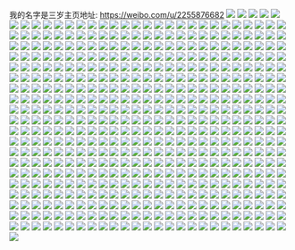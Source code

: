 我的名字是三岁主页地址: https://weibo.com/u/2255876682 
![](https://wx4.sinaimg.cn/mw2000/8675f24agy1h9invn305qj20u0141wok.jpg) 
![](https://wx4.sinaimg.cn/mw2000/8675f24agy1h9inww44srj21400u0aiu.jpg) 
![](https://wx4.sinaimg.cn/mw2000/8675f24agy1h9inv7mxocj21400u0n6p.jpg) 
![](https://wx4.sinaimg.cn/mw2000/8675f24agy1h9inv33ifuj213s0tudpy.jpg) 
![](https://wx4.sinaimg.cn/mw2000/8675f24agy1h9inv629e2j20u0140gtp.jpg) 
![](https://wx4.sinaimg.cn/mw2000/8675f24agy1h9h9bb2qooj21400u0n94.jpg) 
![](https://wx4.sinaimg.cn/mw2000/8675f24agy1h9h9backpbj21400u0th5.jpg) 
![](https://wx4.sinaimg.cn/mw2000/8675f24agy1h9h9bc7j3bj213z0u07g5.jpg) 
![](https://wx4.sinaimg.cn/mw2000/8675f24agy1h9h9bclhbxj20u0140q8p.jpg) 
![](https://wx4.sinaimg.cn/mw2000/8675f24agy1h9h9bd3pwej20u0140tev.jpg) 
![](https://wx4.sinaimg.cn/mw2000/8675f24agy1h9f23oclanj23402c0hdu.jpg) 
![](https://wx4.sinaimg.cn/mw2000/8675f24agy1h9f23mvt2hj23402c0e83.jpg) 
![](https://wx4.sinaimg.cn/mw2000/8675f24agy1h9dy694i90j2340340x6s.jpg) 
![](https://wx4.sinaimg.cn/mw2000/8675f24agy1h9dy5theclj21wo1wob29.jpg) 
![](https://wx4.sinaimg.cn/mw2000/8675f24agy1h9dy5w8jd6j23402c0b29.jpg) 
![](https://wx4.sinaimg.cn/mw2000/8675f24agy1h9dy65rgt7j23402c0u0y.jpg) 
![](https://wx4.sinaimg.cn/mw2000/8675f24agy1h9dy5zsj4cj23402c01kz.jpg) 
![](https://wx4.sinaimg.cn/mw2000/8675f24agy1h9dy645j2sj21yp2makjm.jpg) 
![](https://wx4.sinaimg.cn/mw2000/8675f24agy1h9dy5r6xvgj20n01dstc4.jpg) 
![](https://wx4.sinaimg.cn/mw2000/8675f24agy1h9dy721xarj20n01dsae1.jpg) 
![](https://wx4.sinaimg.cn/mw2000/8675f24agy1h9dy6ikx00j23402c0b2b.jpg) 
![](https://wx4.sinaimg.cn/mw2000/8675f24agy1h9dy5xtorxj22c0340e82.jpg) 
![](https://wx4.sinaimg.cn/mw2000/8675f24agy1h9bfz4knyij23402c0e82.jpg) 
![](https://wx4.sinaimg.cn/mw2000/8675f24agy1h9ab8whknxj22c03401ky.jpg) 
![](https://wx4.sinaimg.cn/mw2000/8675f24agy1h9ab8krk1ej22c0340u0y.jpg) 
![](https://wx4.sinaimg.cn/mw2000/8675f24agy1h9ab8n0zi9j22c03404qq.jpg) 
![](https://wx4.sinaimg.cn/mw2000/8675f24agy1h9ab8u0t1aj22c03401ky.jpg) 
![](https://wx4.sinaimg.cn/mw2000/8675f24agy1h9ab8qsmrfj22c0340u0y.jpg) 
![](https://wx4.sinaimg.cn/mw2000/8675f24agy1h9ab8scqqzj22c03404qq.jpg) 
![](https://wx4.sinaimg.cn/mw2000/8675f24agy1h9ab8osdbzj23402c04qr.jpg) 
![](https://wx4.sinaimg.cn/mw2000/8675f24agy1h9ab8xs3moj213u0tuand.jpg) 
![](https://wx4.sinaimg.cn/mw2000/8675f24agy1h9ab8v57uyj22071i5e81.jpg) 
![](https://wx4.sinaimg.cn/mw2000/8675f24agy1h99dkdslvlj22c03404qq.jpg) 
![](https://wx4.sinaimg.cn/mw2000/8675f24agy1h989lprth4j21b21qr1kx.jpg) 
![](https://wx4.sinaimg.cn/mw2000/8675f24agy1h989lgg301j22c03401l1.jpg) 
![](https://wx4.sinaimg.cn/mw2000/8675f24agy1h989lii14lj21ct1t3qv6.jpg) 
![](https://wx4.sinaimg.cn/mw2000/8675f24agy1h989lornd5j22xv27ex6u.jpg) 
![](https://wx4.sinaimg.cn/mw2000/8675f24agy1h989lqgly7j22c0340hdt.jpg) 
![](https://wx4.sinaimg.cn/mw2000/8675f24agy1h989laldh5j23402c0npe.jpg) 
![](https://wx4.sinaimg.cn/mw2000/8675f24agy1h989lck9j7j23402c0e82.jpg) 
![](https://wx4.sinaimg.cn/mw2000/8675f24agy1h989le2m9yj23402c0b2a.jpg) 
![](https://wx4.sinaimg.cn/mw2000/8675f24agy1h989jome48j21o0280kjl.jpg) 
![](https://wx4.sinaimg.cn/mw2000/8675f24agy1h989jqbyz0j22801o0hdu.jpg) 
![](https://wx4.sinaimg.cn/mw2000/8675f24agy1h989jryo5vj21o0280kjl.jpg) 
![](https://wx4.sinaimg.cn/mw2000/8675f24agy1h989jx70nxj22c03404qq.jpg) 
![](https://wx4.sinaimg.cn/mw2000/8675f24agy1h989juwdvsj23402c0hdt.jpg) 
![](https://wx4.sinaimg.cn/mw2000/8675f24agy1h974ifg2m7j20u0140gys.jpg) 
![](https://wx4.sinaimg.cn/mw2000/8675f24agy1h974i7lbhtj21o0280u0x.jpg) 
![](https://wx4.sinaimg.cn/mw2000/8675f24agy1h974havo1jj22c03407wj.jpg) 
![](https://wx4.sinaimg.cn/mw2000/8675f24agy1h974i9fajbj216o1kw1kx.jpg) 
![](https://wx4.sinaimg.cn/mw2000/8675f24agy1h974hgfy9wj228l2zg7wi.jpg) 
![](https://wx4.sinaimg.cn/mw2000/8675f24agy1h974ibrfw4j22c0340u0y.jpg) 
![](https://wx4.sinaimg.cn/mw2000/8675f24agy1h974hhuxd8j21vl2h41kx.jpg) 
![](https://wx4.sinaimg.cn/mw2000/8675f24agy1h974ieqcxfj234028uhdv.jpg) 
![](https://wx4.sinaimg.cn/mw2000/8675f24agy1h95wx38qomj23402c0npe.jpg) 
![](https://wx4.sinaimg.cn/mw2000/8675f24agy1h95wwwbt5cj21c7105158.jpg) 
![](https://wx4.sinaimg.cn/mw2000/8675f24agy1h95xo3p9yfj21400u0the.jpg) 
![](https://wx4.sinaimg.cn/mw2000/8675f24agy1h95wx1qitnj23402c0e83.jpg) 
![](https://wx4.sinaimg.cn/mw2000/8675f24agy1h95xo2yr9cj20tu13uq91.jpg) 
![](https://wx4.sinaimg.cn/mw2000/8675f24agy1h95xo4asd1j20tu13uwlv.jpg) 
![](https://wx4.sinaimg.cn/mw2000/8675f24agy1h95xo5i3oaj20u01hcwqp.jpg) 
![](https://wx4.sinaimg.cn/mw2000/8675f24agy1h95gurfpc3j22c0340kjn.jpg) 
![](https://wx4.sinaimg.cn/mw2000/8675f24agy1h95gvp60u7j21900u04ei.jpg) 
![](https://wx4.sinaimg.cn/mw2000/8675f24agy1h95gvpztxcj21900u0wuf.jpg) 
![](https://wx4.sinaimg.cn/mw2000/8675f24agy1h95guh34o7j23402c0kjm.jpg) 
![](https://wx4.sinaimg.cn/mw2000/8675f24agy1h95guupdh6j22c03407wk.jpg) 
![](https://wx4.sinaimg.cn/mw2000/8675f24agy1h95guixcraj22c0340e82.jpg) 
![](https://wx4.sinaimg.cn/mw2000/8675f24agy1h95gux1uncj23402c0qv7.jpg) 
![](https://wx4.sinaimg.cn/mw2000/8675f24agy1h95gufi1bij23402c0b2b.jpg) 
![](https://wx4.sinaimg.cn/mw2000/8675f24agy1h95gune3w9j23402c04qr.jpg) 
![](https://wx4.sinaimg.cn/mw2000/8675f24agy1h95gukb3zhj22ay1q7hdt.jpg) 
![](https://wx4.sinaimg.cn/mw2000/8675f24agy1h95guly46kj232u2b4x6q.jpg) 
![](https://wx4.sinaimg.cn/mw2000/8675f24agy1h95guozx6qj22c0340kjm.jpg) 
![](https://wx4.sinaimg.cn/mw2000/8675f24agy1h95guzlylej20u01hc4aj.jpg) 
![](https://wx4.sinaimg.cn/mw2000/8675f24agy1h95gv14m05j22c03404qr.jpg) 
![](https://wx4.sinaimg.cn/mw2000/8675f24agy1h95gv20lsoj20u01hcdtl.jpg) 
![](https://wx4.sinaimg.cn/mw2000/8675f24agy1h95gv3t0w4j23402c0hdv.jpg) 
![](https://wx4.sinaimg.cn/mw2000/8675f24agy1h95gv4ytn7j22c0340kjl.jpg) 
![](https://wx4.sinaimg.cn/mw2000/8675f24agy1h95gv64vafj23402c0qv5.jpg) 
![](https://wx4.sinaimg.cn/mw2000/8675f24agy1h95gq4czb2j20zk0k0wmw.jpg) 
![](https://wx4.sinaimg.cn/mw2000/8675f24agy1h95gsl3cl7j213u0sa12b.jpg) 
![](https://wx4.sinaimg.cn/mw2000/8675f24agy1h95gqaa5qoj21r11ba1kx.jpg) 
![](https://wx4.sinaimg.cn/mw2000/8675f24agy1h95gq5s738j22c0340kjm.jpg) 
![](https://wx4.sinaimg.cn/mw2000/8675f24agy1h95gslskyvj20u01407dc.jpg) 
![](https://wx4.sinaimg.cn/mw2000/8675f24agy1h95gsma60rj20u0140n5i.jpg) 
![](https://wx4.sinaimg.cn/mw2000/8675f24agy1h95gqfbsrwj23402c0x6p.jpg) 
![](https://wx4.sinaimg.cn/mw2000/8675f24agy1h95gq27rduj22c0340kjl.jpg) 
![](https://wx4.sinaimg.cn/mw2000/8675f24agy1h95gqgom32j23402c0b2a.jpg) 
![](https://wx4.sinaimg.cn/mw2000/8675f24agy1h95gqi8xecj22c0340x6p.jpg) 
![](https://wx4.sinaimg.cn/mw2000/8675f24agy1h95gqjcpgoj228w2zvkjl.jpg) 
![](https://wx4.sinaimg.cn/mw2000/8675f24agy1h91fad4sbgj213u0tuaiq.jpg) 
![](https://wx4.sinaimg.cn/mw2000/8675f24agy1h91f5i7n0aj20m80m8q37.jpg) 
![](https://wx4.sinaimg.cn/mw2000/8675f24agy1h91f1hjmb2j22wk26f4qr.jpg) 
![](https://wx4.sinaimg.cn/mw2000/8675f24agy1h91f8uoqk5j234025cqv6.jpg) 
![](https://wx4.sinaimg.cn/mw2000/8675f24agy1h907pfyfj1j21xc2d5npd.jpg) 
![](https://wx4.sinaimg.cn/mw2000/8675f24agy1h907pemqarj23402c0b2a.jpg) 
![](https://wx4.sinaimg.cn/mw2000/8675f24agy1h8zst9tk08j21400u07fo.jpg) 
![](https://wx4.sinaimg.cn/mw2000/8675f24agy1h8zstafuknj21400u0the.jpg) 
![](https://wx4.sinaimg.cn/mw2000/8675f24agy1h8zstcg6wsj21400u0gtu.jpg) 
![](https://wx4.sinaimg.cn/mw2000/8675f24agy1h8zstb67k0j213l0u049b.jpg) 
![](https://wx4.sinaimg.cn/mw2000/8675f24agy1h8zswfkb86j21400u0qfp.jpg) 
![](https://wx4.sinaimg.cn/mw2000/8675f24agy1h8zste1zouj213n0u07a8.jpg) 
![](https://wx4.sinaimg.cn/mw2000/8675f24agy1h8zstbsezjj213n0u010z.jpg) 
![](https://wx4.sinaimg.cn/mw2000/8675f24agy1h8zstgi9xnj218b0u0n4j.jpg) 
![](https://wx4.sinaimg.cn/mw2000/8675f24agy1h8zstf9506j213h0u0dob.jpg) 
![](https://wx4.sinaimg.cn/mw2000/8675f24agy1h8zstlq5wyj21400u0478.jpg) 
![](https://wx4.sinaimg.cn/mw2000/8675f24agy1h8z3htf9r7j20n01dsq5m.jpg) 
![](https://wx4.sinaimg.cn/mw2000/8675f24agy1h8z3g3ssaaj22432jiu0x.jpg) 
![](https://wx4.sinaimg.cn/mw2000/8675f24agy1h8z3fuu8pej234022xb29.jpg) 
![](https://wx4.sinaimg.cn/mw2000/8675f24agy1h8z3fx0obqj2340202b2a.jpg) 
![](https://wx4.sinaimg.cn/mw2000/8675f24agy1h8z3ghpntqj2340207qv6.jpg) 
![](https://wx4.sinaimg.cn/mw2000/8675f24agy1h8z3gj0qw2j234022h7wh.jpg) 
![](https://wx4.sinaimg.cn/mw2000/8675f24agy1h8z3glwdj3j22c0340x6p.jpg) 
![](https://wx4.sinaimg.cn/mw2000/8675f24agy1h8z3gk5a83j22c03407wh.jpg) 
![](https://wx4.sinaimg.cn/mw2000/8675f24agy1h8z3g94uj5j22oj20ehdu.jpg) 
![](https://wx4.sinaimg.cn/mw2000/8675f24agy1h8z3gb7yyvj234025rnpe.jpg) 
![](https://wx4.sinaimg.cn/mw2000/8675f24agy1h8z3g2iplxj234021su0x.jpg) 
![](https://wx4.sinaimg.cn/mw2000/8675f24agy1h8z3gdnc0hj22vu25we82.jpg) 
![](https://wx4.sinaimg.cn/mw2000/8675f24agy1h8z3fokbfoj234029ghdu.jpg) 
![](https://wx4.sinaimg.cn/mw2000/8675f24agy1h8z3gfl0ygj22c0340hdu.jpg) 
![](https://wx4.sinaimg.cn/mw2000/8675f24agy1h8wps03sxhj20n00uo43l.jpg) 
![](https://wx4.sinaimg.cn/mw2000/8675f24agy1h8xgtkqfjwj23402714qq.jpg) 
![](https://wx4.sinaimg.cn/mw2000/8675f24agy1h8xgtltvq0j23401zxqv5.jpg) 
![](https://wx4.sinaimg.cn/mw2000/8675f24agy1h8xgu22o0uj20u00zo1ce.jpg) 
![](https://wx4.sinaimg.cn/mw2000/8675f24agy1h8wbipsk7gj21o02801ky.jpg) 
![](https://wx4.sinaimg.cn/mw2000/8675f24agy1h8wbjh1xuwj20u0140135.jpg) 
![](https://wx4.sinaimg.cn/mw2000/8675f24agy1h8wbjhe05aj20u01407cx.jpg) 
![](https://wx4.sinaimg.cn/mw2000/8675f24agy1h8wbjhor69j20u0140gtj.jpg) 
![](https://wx4.sinaimg.cn/mw2000/8675f24agy1h8wbjd436rj23402c0x6q.jpg) 
![](https://wx4.sinaimg.cn/mw2000/8675f24agy1h8wbjeqwkqj22c0340e82.jpg) 
![](https://wx4.sinaimg.cn/mw2000/8675f24agy1h8vljztlxij23402c07wj.jpg) 
![](https://wx4.sinaimg.cn/mw2000/8675f24agy1h8vlk22ursj22bi2un7wk.jpg) 
![](https://wx4.sinaimg.cn/mw2000/8675f24agy1h8vlk4ggz3j22c0340x6q.jpg) 
![](https://wx4.sinaimg.cn/mw2000/8675f24agy1h8vljxxesuj23402c0x6p.jpg) 
![](https://wx4.sinaimg.cn/mw2000/8675f24agy1h8vlk6hsskj23402c0qv7.jpg) 
![](https://wx4.sinaimg.cn/mw2000/8675f24agy1h8uftrn60lj21py2ame81.jpg) 
![](https://wx4.sinaimg.cn/mw2000/8675f24agy1h8ufty4p3yj22ol1ic7wi.jpg) 
![](https://wx4.sinaimg.cn/mw2000/8675f24agy1h8uftstdmuj22d2340u0y.jpg) 
![](https://wx4.sinaimg.cn/mw2000/8675f24agy1h8uftwqzzcj225n2vj4qq.jpg) 
![](https://wx4.sinaimg.cn/mw2000/8675f24agy1h8uftz6wnej22wt1vgqv5.jpg) 
![](https://wx4.sinaimg.cn/mw2000/8675f24agy1h8uftu1q8dj224r2ubnpd.jpg) 
![](https://wx4.sinaimg.cn/mw2000/8675f24agy1h8ufu0ad9ej2340242qv5.jpg) 
![](https://wx4.sinaimg.cn/mw2000/8675f24agy1h8uftpj2p1j23402327wi.jpg) 
![](https://wx4.sinaimg.cn/mw2000/8675f24agy1h8ufu1szmej233s24mhdu.jpg) 
![](https://wx4.sinaimg.cn/mw2000/8675f24agy1h8ufu36ciwj23401zi4qq.jpg) 
![](https://wx4.sinaimg.cn/mw2000/8675f24agy1h8ufu5dmbxj22c03404qr.jpg) 
![](https://wx4.sinaimg.cn/mw2000/8675f24agy1h8ufu79uhbj23402c0kjm.jpg) 
![](https://wx4.sinaimg.cn/mw2000/8675f24agy1h8ufu9e6raj23402c04qq.jpg) 
![](https://wx4.sinaimg.cn/mw2000/8675f24agy1h8ufubfgmlj23402c07wj.jpg) 
![](https://wx4.sinaimg.cn/mw2000/8675f24agy1h8ufudidrjj23402c0b2b.jpg) 
![](https://wx4.sinaimg.cn/mw2000/8675f24agy1h8ufuk2nodj22c0340hdv.jpg) 
![](https://wx4.sinaimg.cn/mw2000/8675f24agy1h8ufufk96tj22c0340x6q.jpg) 
![](https://wx4.sinaimg.cn/mw2000/8675f24agy1h8s3z5cs16j20u00u0afj.jpg) 
![](https://wx4.sinaimg.cn/mw2000/8675f24agy1h8s3z36tdmj20u00u0wkb.jpg) 
![](https://wx4.sinaimg.cn/mw2000/8675f24agy1h8s3z2ciyej20u0140dmv.jpg) 
![](https://wx4.sinaimg.cn/mw2000/8675f24agy1h8s3z02mkij21400u0463.jpg) 
![](https://wx4.sinaimg.cn/mw2000/8675f24agy1h8s3z4j4tnj20u014046f.jpg) 
![](https://wx4.sinaimg.cn/mw2000/8675f24agy1h8s3zag4akj20u0140aek.jpg) 
![](https://wx4.sinaimg.cn/mw2000/8675f24agy1h8s3z8pqe7j20u012s42f.jpg) 
![](https://wx4.sinaimg.cn/mw2000/8675f24agy1h8s3fboxb9j223f2skkjm.jpg) 
![](https://wx4.sinaimg.cn/mw2000/8675f24agy1h8r0fnyp72j21400u0n8d.jpg) 
![](https://wx4.sinaimg.cn/mw2000/8675f24agy1h8r0fiyjwfj23402c0qv6.jpg) 
![](https://wx4.sinaimg.cn/mw2000/8675f24agy1h8r0fhk3rxj23402c0b2b.jpg) 
![](https://wx4.sinaimg.cn/mw2000/8675f24agy1h8r0fejdikj22c0340hdv.jpg) 
![](https://wx4.sinaimg.cn/mw2000/8675f24agy1h8pv4i6zidj23402c04qr.jpg) 
![](https://wx4.sinaimg.cn/mw2000/8675f24agy1h8pv7z4m5kj213u0tu7dp.jpg) 
![](https://wx4.sinaimg.cn/mw2000/8675f24agy1h8pv7zsc3sj20u013ytif.jpg) 
![](https://wx4.sinaimg.cn/mw2000/8675f24agy1h8pv4ttycbj22c0340e82.jpg) 
![](https://wx4.sinaimg.cn/mw2000/8675f24agy1h8pv7zfrf7j20tu13uqau.jpg) 
![](https://wx4.sinaimg.cn/mw2000/8675f24agy1h8pv7xdwntj20tu13udmc.jpg) 
![](https://wx4.sinaimg.cn/mw2000/8675f24agy1h8pv803uyrj20tu13u11p.jpg) 
![](https://wx4.sinaimg.cn/mw2000/8675f24agy1h8pv7ypqnjj20tu13un7j.jpg) 
![](https://wx4.sinaimg.cn/mw2000/8675f24agy1h8pv7y840vj213u0tutk8.jpg) 
![](https://wx4.sinaimg.cn/mw2000/8675f24agy1h8orhmvxdmj237k1svu0y.jpg) 
![](https://wx4.sinaimg.cn/mw2000/8675f24agy1h8orhfvb5rj237k1sv7wi.jpg) 
![](https://wx4.sinaimg.cn/mw2000/8675f24agy1h8orhjngzpj237k1svhdu.jpg) 
![](https://wx4.sinaimg.cn/mw2000/8675f24agy1h8orhpe9unj23402c0npf.jpg) 
![](https://wx4.sinaimg.cn/mw2000/8675f24agy1h8orhblwbmj23402c0qv6.jpg) 
![](https://wx4.sinaimg.cn/mw2000/8675f24agy1h8orhwazkrj22ay32mb2a.jpg) 
![](https://wx4.sinaimg.cn/mw2000/8675f24agy1h8nhqx694mj21hc0u0wnl.jpg) 
![](https://wx4.sinaimg.cn/mw2000/8675f24agy1h8nhqyol5ij22c0340npe.jpg) 
![](https://wx4.sinaimg.cn/mw2000/8675f24agy1h8nhqp5k1ij23402c0u0x.jpg) 
![](https://wx4.sinaimg.cn/mw2000/8675f24agy1h8nkgr5q3yj21400u0dru.jpg) 
![](https://wx4.sinaimg.cn/mw2000/8675f24agy1h8nhql568vj23402c0b2a.jpg) 
![](https://wx4.sinaimg.cn/mw2000/8675f24agy1h8nkgrqhl2j21400u0dpj.jpg) 
![](https://wx4.sinaimg.cn/mw2000/8675f24agy1h8nhqtqt9kj23402c0u0y.jpg) 
![](https://wx4.sinaimg.cn/mw2000/8675f24agy1h8nhqs28frj23402c0u0y.jpg) 
![](https://wx4.sinaimg.cn/mw2000/8675f24agy1h8nfh0fqz9j20u0140k20.jpg) 
![](https://wx4.sinaimg.cn/mw2000/8675f24agy1h8nfgxygyuj20u01407dx.jpg) 
![](https://wx4.sinaimg.cn/mw2000/8675f24agy1h8nfgyqwy5j20u0140dor.jpg) 
![](https://wx4.sinaimg.cn/mw2000/8675f24agy1h8nfgnob3dj21400u0qdd.jpg) 
![](https://wx4.sinaimg.cn/mw2000/8675f24agy1h8nfgpnh48j20u0140wjr.jpg) 
![](https://wx4.sinaimg.cn/mw2000/8675f24agy1h8nfgiysohj21400u0k17.jpg) 
![](https://wx4.sinaimg.cn/mw2000/8675f24agy1h8nfgsb70sj21400u0wjj.jpg) 
![](https://wx4.sinaimg.cn/mw2000/8675f24agy1h8nfgswqhij20u013643t.jpg) 
![](https://wx4.sinaimg.cn/mw2000/8675f24agy1h8nfgtm5mdj20u0112qad.jpg) 
![](https://wx4.sinaimg.cn/mw2000/8675f24agy1h8nfguchq6j20u0140448.jpg) 
![](https://wx4.sinaimg.cn/mw2000/8675f24agy1h8l9ov38zqj234024we82.jpg) 
![](https://wx4.sinaimg.cn/mw2000/8675f24agy1h8l9ol8iurj22c03404qr.jpg) 
![](https://wx4.sinaimg.cn/mw2000/8675f24agy1h8l9oogx0uj21vg2hxe82.jpg) 
![](https://wx4.sinaimg.cn/mw2000/8675f24agy1h8l9qh9s8nj21ha0u0k1s.jpg) 
![](https://wx4.sinaimg.cn/mw2000/8675f24agy1h8l9onbaufj23402c0hdu.jpg) 
![](https://wx4.sinaimg.cn/mw2000/8675f24agy1h8k22zzl3nj21o0280qv5.jpg) 
![](https://wx4.sinaimg.cn/mw2000/8675f24agy1h8k22omgryj21o02801ky.jpg) 
![](https://wx4.sinaimg.cn/mw2000/8675f24agy1h8k212wfeij22c0340b2a.jpg) 
![](https://wx4.sinaimg.cn/mw2000/8675f24agy1h8k215mvfbj223o2n1b29.jpg) 
![](https://wx4.sinaimg.cn/mw2000/8675f24agy1h8k217l96dj22c02z0npd.jpg) 
![](https://wx4.sinaimg.cn/mw2000/8675f24agy1h8k21a3irdj22c03407wh.jpg) 
![](https://wx4.sinaimg.cn/mw2000/8675f24agy1h8k21bv0jej22c03404qp.jpg) 
![](https://wx4.sinaimg.cn/mw2000/8675f24agy1h8k21dc0oij22c03404qp.jpg) 
![](https://wx4.sinaimg.cn/mw2000/8675f24agy1h8k21eqtnxj22c0340b29.jpg) 
![](https://wx4.sinaimg.cn/mw2000/8675f24agy1h8ieq96dubj21o0280hdu.jpg) 
![](https://wx4.sinaimg.cn/mw2000/8675f24agy1h8ikg9lhd0j21o02804qq.jpg) 
![](https://wx4.sinaimg.cn/mw2000/8675f24agy1h8ikgcin7fj21o0280e82.jpg) 
![](https://wx4.sinaimg.cn/mw2000/8675f24agy1h8ikgfb2klj21o0280hdu.jpg) 
![](https://wx4.sinaimg.cn/mw2000/8675f24agy1h8ikghce90j22c0340b2b.jpg) 
![](https://wx4.sinaimg.cn/mw2000/8675f24agy1h8hqebc42nj213u0tudpd.jpg) 
![](https://wx4.sinaimg.cn/mw2000/8675f24agy1h8hqdxpwckj22c03401kz.jpg) 
![](https://wx4.sinaimg.cn/mw2000/8675f24agy1h8hqeakeuaj21600nnagt.jpg) 
![](https://wx4.sinaimg.cn/mw2000/8675f24agy1h8hqea140mj23402c0kjn.jpg) 
![](https://wx4.sinaimg.cn/mw2000/8675f24agy1h8hqe2pgn5j23402c01l0.jpg) 
![](https://wx4.sinaimg.cn/mw2000/8675f24agy1h8hqe7h479j2340261qv6.jpg) 
![](https://wx4.sinaimg.cn/mw2000/8675f24agy1h8hapxf8bdj20u0140gyt.jpg) 
![](https://wx4.sinaimg.cn/mw2000/8675f24agy1h8hapw3y75j20u0140tel.jpg) 
![](https://wx4.sinaimg.cn/mw2000/8675f24agy1h8hapybb2cj21400u0120.jpg) 
![](https://wx4.sinaimg.cn/mw2000/8675f24agy1h8hapz760ij21400u0wmk.jpg) 
![](https://wx4.sinaimg.cn/mw2000/8675f24agy1h8haq02awpj21400u07bh.jpg) 
![](https://wx4.sinaimg.cn/mw2000/8675f24agy1h8gl05bcyoj20u0140wju.jpg) 
![](https://wx4.sinaimg.cn/mw2000/8675f24agy1h8gl0defu7j21o0280u0x.jpg) 
![](https://wx4.sinaimg.cn/mw2000/8675f24agy1h8gl0vd759j22c02ywqv8.jpg) 
![](https://wx4.sinaimg.cn/mw2000/8675f24agy1h8gl09bpxrj213u0tuaja.jpg) 
![](https://wx4.sinaimg.cn/mw2000/8675f24agy1h8gl07l68mj22c0340hdv.jpg) 
![](https://wx4.sinaimg.cn/mw2000/8675f24agy1h8gl0vzrepj20tu13u48u.jpg) 
![](https://wx4.sinaimg.cn/mw2000/8675f24agy1h8gl04rd6oj223y2takjm.jpg) 
![](https://wx4.sinaimg.cn/mw2000/8675f24agy1h8gl0hjt2aj23402c0qv6.jpg) 
![](https://wx4.sinaimg.cn/mw2000/8675f24agy1h8gl0li0p3j22c03401kz.jpg) 
![](https://wx4.sinaimg.cn/mw2000/8675f24agy1h8gl0pkw8nj21so2e8qv5.jpg) 
![](https://wx4.sinaimg.cn/mw2000/8675f24agy1h8euwqpv0fj213u0tuteu.jpg) 
![](https://wx4.sinaimg.cn/mw2000/8675f24agy1h8euvbzb4vj20u0140gsa.jpg) 
![](https://wx4.sinaimg.cn/mw2000/8675f24agy1h8euy1rjm6j213u0tutei.jpg) 
![](https://wx4.sinaimg.cn/mw2000/8675f24agy1h8euvado9pj21400u0476.jpg) 
![](https://wx4.sinaimg.cn/mw2000/8675f24agy1h8d4u9hwxdj22c0340u10.jpg) 
![](https://wx4.sinaimg.cn/mw2000/8675f24agy1h8d4ug0ehdj22c0340npe.jpg) 
![](https://wx4.sinaimg.cn/mw2000/8675f24agy1h8d4vnfybpj22c03404qr.jpg) 
![](https://wx4.sinaimg.cn/mw2000/8675f24agy1h8bm0na2tej216o0u0gtz.jpg) 
![](https://wx4.sinaimg.cn/mw2000/8675f24agy1h8bm0ma7xzj216z0u0gt1.jpg) 
![](https://wx4.sinaimg.cn/mw2000/8675f24agy1h8bm0l3lf2j20u0140jx7.jpg) 
![](https://wx4.sinaimg.cn/mw2000/8675f24agy1h8akk31xlnj2340227hdv.jpg) 
![](https://wx4.sinaimg.cn/mw2000/8675f24agy1h8adcpjjcoj23402c0npe.jpg) 
![](https://wx4.sinaimg.cn/mw2000/8675f24agy1h8adeu69glj20u01487el.jpg) 
![](https://wx4.sinaimg.cn/mw2000/8675f24agy1h8adetdhguj20tu13ugtg.jpg) 
![](https://wx4.sinaimg.cn/mw2000/8675f24agy1h8add2zis9j232q254b2a.jpg) 
![](https://wx4.sinaimg.cn/mw2000/8675f24agy1h8adcnrdodj22c0340x6p.jpg) 
![](https://wx4.sinaimg.cn/mw2000/8675f24agy1h8adcr364vj23402c04qr.jpg) 
![](https://wx4.sinaimg.cn/mw2000/8675f24agy1h8add1lxr5j23402c0u0y.jpg) 
![](https://wx4.sinaimg.cn/mw2000/8675f24agy1h8adcssuv8j22c0340hdu.jpg) 
![](https://wx4.sinaimg.cn/mw2000/8675f24agy1h8adcv4oijj22c0340npf.jpg) 
![](https://wx4.sinaimg.cn/mw2000/8675f24agy1h8adcxis4mj23402c04qr.jpg) 
![](https://wx4.sinaimg.cn/mw2000/8675f24agy1h8add58tarj22c0340b2a.jpg) 
![](https://wx4.sinaimg.cn/mw2000/8675f24agy1h8add6qosej22c03404qq.jpg) 
![](https://wx4.sinaimg.cn/mw2000/8675f24agy1h8aiz8juhxj21o0280b2a.jpg) 
![](https://wx4.sinaimg.cn/mw2000/8675f24agy1h8ad5pudrtj22c0340e82.jpg) 
![](https://wx4.sinaimg.cn/mw2000/8675f24agy1h8ad5evakfj22ec35sb2b.jpg) 
![](https://wx4.sinaimg.cn/mw2000/8675f24agy1h8ad8nd0htj213u0tual5.jpg) 
![](https://wx4.sinaimg.cn/mw2000/8675f24agy1h8ad8nrvblj213u0tukan.jpg) 
![](https://wx4.sinaimg.cn/mw2000/8675f24agy1h8ad5lrs3zj22yt284kjn.jpg) 
![](https://wx4.sinaimg.cn/mw2000/8675f24agy1h8ad5ro4klj22c0340hdu.jpg) 
![](https://wx4.sinaimg.cn/mw2000/8675f24agy1h8ad5thvktj22c0340kjm.jpg) 
![](https://wx4.sinaimg.cn/mw2000/8675f24agy1h8ad5vf6muj22c03401ky.jpg) 
![](https://wx4.sinaimg.cn/mw2000/8675f24agy1h8ad5x8lyjj23402c01kz.jpg) 
![](https://wx4.sinaimg.cn/mw2000/8675f24agy1h8ad5zkom6j23402c04qr.jpg) 
![](https://wx4.sinaimg.cn/mw2000/8675f24agy1h8ad62vllzj23402c0kjp.jpg) 
![](https://wx4.sinaimg.cn/mw2000/8675f24agy1h8adavu3fsj21380tyals.jpg) 
![](https://wx4.sinaimg.cn/mw2000/8675f24agy1h8adawdr3sj20tu13uqa1.jpg) 
![](https://wx4.sinaimg.cn/mw2000/8675f24agy1h8adawvx3xj213u0tun62.jpg) 
![](https://wx4.sinaimg.cn/mw2000/8675f24agy1h8ad697xdoj22c0340qv6.jpg) 
![](https://wx4.sinaimg.cn/mw2000/8675f24agy1h88dn25cf0j20ku11076g.jpg) 
![](https://wx4.sinaimg.cn/mw2000/8675f24agy1h83yjn7x1rj2340267e82.jpg) 
![](https://wx4.sinaimg.cn/mw2000/8675f24agy1h83yjobfisj22c0340kjl.jpg) 
![](https://wx4.sinaimg.cn/mw2000/8675f24agy1h83yjqje3mj22c03407wj.jpg) 
![](https://wx4.sinaimg.cn/mw2000/8675f24agy1h83yjsa2okj22c0340qv6.jpg) 
![](https://wx4.sinaimg.cn/mw2000/8675f24agy1h83yk3iff4j21400u0gwz.jpg) 
![](https://wx4.sinaimg.cn/mw2000/8675f24agy1h83yjymwqjj22c0340b2a.jpg) 
![](https://wx4.sinaimg.cn/mw2000/8675f24agy1h83yk12m77j22c02uohdw.jpg) 
![](https://wx4.sinaimg.cn/mw2000/8675f24agy1h82js6wk42j20u0140gy9.jpg) 
![](https://wx4.sinaimg.cn/mw2000/8675f24agy1h82js2fy50j21df0u0thn.jpg) 
![](https://wx4.sinaimg.cn/mw2000/8675f24agy1h82k8cioupj21410u0n60.jpg) 
![](https://wx4.sinaimg.cn/mw2000/8675f24agy1h82js12ialj20u00u0te6.jpg) 
![](https://wx4.sinaimg.cn/mw2000/8675f24agy1h82jrzb7rbj20u014044f.jpg) 
![](https://wx4.sinaimg.cn/mw2000/8675f24agy1h82js1onw9j20u014011e.jpg) 
![](https://wx4.sinaimg.cn/mw2000/8675f24agy1h82js5ud8gj218g0u0dr6.jpg) 
![](https://wx4.sinaimg.cn/mw2000/8675f24agy1h82js3mpsaj20u0140tg5.jpg) 
![](https://wx4.sinaimg.cn/mw2000/8675f24agy1h82js4pdh9j217t0u07h2.jpg) 
![](https://wx4.sinaimg.cn/mw2000/8675f24agy1h7wwsnaioej23402c0u0x.jpg) 
![](https://wx4.sinaimg.cn/mw2000/8675f24agy1h7wwu5p0rdj213u0qwguc.jpg) 
![](https://wx4.sinaimg.cn/mw2000/8675f24agy1h7wwspdqysj22c0340b2b.jpg) 
![](https://wx4.sinaimg.cn/mw2000/8675f24agy1h7wwsro69mj22c0340u0y.jpg) 
![](https://wx4.sinaimg.cn/mw2000/8675f24agy1h7wwu515vkj213u0tuwpa.jpg) 
![](https://wx4.sinaimg.cn/mw2000/8675f24agy1h7wws9p3r0j22ar2z7kjn.jpg) 
![](https://wx4.sinaimg.cn/mw2000/8675f24agy1h7wwsjjyxyj234027yqv6.jpg) 
![](https://wx4.sinaimg.cn/mw2000/8675f24agy1h7wwsga27ej22dd35s7wj.jpg) 
![](https://wx4.sinaimg.cn/mw2000/8675f24agy1h7wwshy813j2340232kjl.jpg) 
![](https://wx4.sinaimg.cn/mw2000/8675f24agy1h7vqe6vqi2j23402c0npf.jpg) 
![](https://wx4.sinaimg.cn/mw2000/8675f24agy1h7vqcow08oj222s2adu0x.jpg) 
![](https://wx4.sinaimg.cn/mw2000/8675f24agy1h7vqckjrqkj23402c0qv6.jpg) 
![](https://wx4.sinaimg.cn/mw2000/8675f24agy1h7vqcvw7iaj23402c04qr.jpg) 
![](https://wx4.sinaimg.cn/mw2000/8675f24agy1h7vqcqspfnj22c12szu0z.jpg) 
![](https://wx4.sinaimg.cn/mw2000/8675f24agy1h7vqe1hundj22c03404qs.jpg) 
![](https://wx4.sinaimg.cn/mw2000/8675f24agy1h7vqcnsvntj21o02801ky.jpg) 
![](https://wx4.sinaimg.cn/mw2000/8675f24agy1h7vqcsajkmj23402c0b2a.jpg) 
![](https://wx4.sinaimg.cn/mw2000/8675f24agy1h7vqctkxxmj22c0340e82.jpg) 
![](https://wx4.sinaimg.cn/mw2000/8675f24agy1h7tbq73ocaj21o0280npe.jpg) 
![](https://wx4.sinaimg.cn/mw2000/8675f24agy1h7tbpyjurwj22c0340b2a.jpg) 
![](https://wx4.sinaimg.cn/mw2000/8675f24agy1h7tbq37kcnj21o0280npe.jpg) 
![](https://wx4.sinaimg.cn/mw2000/8675f24agy1h7tbqfwqhaj22c02ry4qs.jpg) 
![](https://wx4.sinaimg.cn/mw2000/8675f24agy1h7tbpwj3hgj22c0340kjm.jpg) 
![](https://wx4.sinaimg.cn/mw2000/8675f24agy1h7tbqaz4umj23402c0x6p.jpg) 
![](https://wx4.sinaimg.cn/mw2000/8675f24agy1h7tbqcsrhgj22c0340x6p.jpg) 
![](https://wx4.sinaimg.cn/mw2000/8675f24agy1h7tbpsihwqj21d610v7lm.jpg) 
![](https://wx4.sinaimg.cn/mw2000/8675f24agy1h7tbpziusoj21f112a7n5.jpg) 
![](https://wx4.sinaimg.cn/mw2000/8675f24agy1h7tbpuz91tj21pb19ze1s.jpg) 
![](https://wx4.sinaimg.cn/mw2000/8675f24agy1h7tbq8kx8jj23402c0qv6.jpg) 
![](https://wx4.sinaimg.cn/mw2000/8675f24agy1h7q1u0cemmj21rd2are81.jpg) 
![](https://wx4.sinaimg.cn/mw2000/8675f24agy1h7q1u4lk3mj21vn2the83.jpg) 
![](https://wx4.sinaimg.cn/mw2000/8675f24agy1h7q1ufa190j20u0140h15.jpg) 
![](https://wx4.sinaimg.cn/mw2000/8675f24agy1h7q1ufo9ajj20u01404e7.jpg) 
![](https://wx4.sinaimg.cn/mw2000/8675f24agy1h7ni2kdqnqj20u0140dpc.jpg) 
![](https://wx4.sinaimg.cn/mw2000/8675f24agy1h7ni2l4rxyj20u0140dp5.jpg) 
![](https://wx4.sinaimg.cn/mw2000/8675f24agy1h7ni2nnyofj20u0140dq1.jpg) 
![](https://wx4.sinaimg.cn/mw2000/8675f24agy1h7ni2ly14qj20u0140dqw.jpg) 
![](https://wx4.sinaimg.cn/mw2000/8675f24agy1h7ni2jjo2rj20u0140dp0.jpg) 
![](https://wx4.sinaimg.cn/mw2000/8675f24agy1h7ni2ms6z6j20u0140k2c.jpg) 
![](https://wx4.sinaimg.cn/mw2000/8675f24agy1h7ni1trceuj213y0u0wn5.jpg) 
![](https://wx4.sinaimg.cn/mw2000/8675f24agy1h7ni1mmn7jj21400u045t.jpg) 
![](https://wx4.sinaimg.cn/mw2000/8675f24agy1h7ni1kjgm1j21400u0thc.jpg) 
![](https://wx4.sinaimg.cn/mw2000/8675f24agy1h7ni1l6jnoj21980u0n2a.jpg) 
![](https://wx4.sinaimg.cn/mw2000/8675f24agy1h7ni1lq4dbj20u012iq6d.jpg) 
![](https://wx4.sinaimg.cn/mw2000/8675f24agy1h7ni1n6pwyj20u014044i.jpg) 
![](https://wx4.sinaimg.cn/mw2000/8675f24agy1h7lb8ygm9uj20u0140wmn.jpg) 
![](https://wx4.sinaimg.cn/mw2000/8675f24agy1h7hzqq4li8j220e2p2u0y.jpg) 
![](https://wx4.sinaimg.cn/mw2000/8675f24agy1h7hzqnfj12j23402c04qq.jpg) 
![](https://wx4.sinaimg.cn/mw2000/8675f24agy1h7hzqriu6rj23402c0hdu.jpg) 
![](https://wx4.sinaimg.cn/mw2000/8675f24agy1h7hsoyev2rj20u0140n7z.jpg) 
![](https://wx4.sinaimg.cn/mw2000/8675f24agy1h7hsoywj6tj20u0140n85.jpg) 
![](https://wx4.sinaimg.cn/mw2000/8675f24agy1h7hsozcjnhj20u0140tj4.jpg) 
![](https://wx4.sinaimg.cn/mw2000/8675f24agy1h7hsp0s34oj218v0u04ai.jpg) 
![](https://wx4.sinaimg.cn/mw2000/8675f24agy1h7hsozysh0j21400u0n4b.jpg) 
![](https://wx4.sinaimg.cn/mw2000/8675f24agy1h7hsp2fi8nj21400u011t.jpg) 
![](https://wx4.sinaimg.cn/mw2000/8675f24agy1h7fk6md06fj20u0140q8w.jpg) 
![](https://wx4.sinaimg.cn/mw2000/8675f24agy1h7egsx5lftj21o02804qq.jpg) 
![](https://wx4.sinaimg.cn/mw2000/8675f24agy1h7egt95uivj22c0340kjm.jpg) 
![](https://wx4.sinaimg.cn/mw2000/8675f24agy1h7eh4uk5o6j225g2vie8a.jpg) 
![](https://wx4.sinaimg.cn/mw2000/8675f24agy1h7eh5t1zqwj20tu13uqd7.jpg) 
![](https://wx4.sinaimg.cn/mw2000/8675f24agy1h7egszxysyj23402c0000.jpg) 
![](https://wx4.sinaimg.cn/mw2000/8675f24agy1h7eh5s13gbj20tu13umyc.jpg) 
![](https://wx4.sinaimg.cn/mw2000/8675f24agy1h7eh6cp4ktj21400q146s.jpg) 
![](https://wx4.sinaimg.cn/mw2000/8675f24agy1h7egt0nwy5j21m725m1kx.jpg) 
![](https://wx4.sinaimg.cn/mw2000/8675f24agy1h7ctti23e4j219c0pitif.jpg) 
![](https://wx4.sinaimg.cn/mw2000/8675f24agy1h7cttdunxdj21hc0u0nf9.jpg) 
![](https://wx4.sinaimg.cn/mw2000/8675f24agy1h7cttiz0q6j21400u043v.jpg) 
![](https://wx4.sinaimg.cn/mw2000/8675f24agy1h7cttmovg1j20u014010s.jpg) 
![](https://wx4.sinaimg.cn/mw2000/8675f24agy1h7ctvu1ug7j213u0tutdq.jpg) 
![](https://wx4.sinaimg.cn/mw2000/8675f24agy1h7ctvshm2fj213u0tujxs.jpg) 
![](https://wx4.sinaimg.cn/mw2000/8675f24agy1h7ctvvetc0j20u0140qa1.jpg) 
![](https://wx4.sinaimg.cn/mw2000/8675f24agy1h7cttns6t5j20u014045l.jpg) 
![](https://wx4.sinaimg.cn/mw2000/8675f24agy1h7cttoyodbj20u0140n4q.jpg) 
![](https://wx4.sinaimg.cn/mw2000/8675f24agy1h7cttpyw7nj20u01407ay.jpg) 
![](https://wx4.sinaimg.cn/mw2000/8675f24agy1h7cttr5j2nj20u0140gsd.jpg) 
![](https://wx4.sinaimg.cn/mw2000/8675f24agy1h79uksejfrj20u01hcq5w.jpg) 
![](https://wx4.sinaimg.cn/mw2000/8675f24agy1h79abk8gn5j20u014076b.jpg) 
![](https://wx4.sinaimg.cn/mw2000/8675f24agy1h79aa6l5wkj20u00u0dmi.jpg) 
![](https://wx4.sinaimg.cn/mw2000/8675f24agy1h79abtx87uj21400u0gt2.jpg) 
![](https://wx4.sinaimg.cn/mw2000/8675f24agy1h79aa5lxvgj20u0140qek.jpg) 
![](https://wx4.sinaimg.cn/mw2000/8675f24agy1h79aa7t31pj21400u0adf.jpg) 
![](https://wx4.sinaimg.cn/mw2000/8675f24agy1h79aa8bogrj20u0140gs4.jpg) 
![](https://wx4.sinaimg.cn/mw2000/8675f24agy1h79aa8vytlj21400u0n1q.jpg) 
![](https://wx4.sinaimg.cn/mw2000/8675f24agy1h79aa9h31wj20u014010m.jpg) 
![](https://wx4.sinaimg.cn/mw2000/8675f24agy1h79aag61jlj21400u04b3.jpg) 
![](https://wx4.sinaimg.cn/mw2000/8675f24agy1h79aadpbdfj213h0u0ab4.jpg) 
![](https://wx4.sinaimg.cn/mw2000/8675f24agy1h79aad5b38j219z0u0dp2.jpg) 
![](https://wx4.sinaimg.cn/mw2000/8675f24agy1h79aae98ewj20u0140gsd.jpg) 
![](https://wx4.sinaimg.cn/mw2000/8675f24agy1h79aaex3kyj21400u0q8t.jpg) 
![](https://wx4.sinaimg.cn/mw2000/8675f24agy1h79aafgjw2j21400u010m.jpg) 
![](https://wx4.sinaimg.cn/mw2000/8675f24agy1h75r3cm4sij21400u07bi.jpg) 
![](https://wx4.sinaimg.cn/mw2000/8675f24agy1h750v9fopzj22ds1sckjl.jpg) 
![](https://wx4.sinaimg.cn/mw2000/8675f24agy1h750uul5trj23402c0u0x.jpg) 
![](https://wx4.sinaimg.cn/mw2000/8675f24agy1h750uwesj4j23402c04qr.jpg) 
![](https://wx4.sinaimg.cn/mw2000/8675f24agy1h750usuxj7j23402c04qq.jpg) 
![](https://wx4.sinaimg.cn/mw2000/8675f24agy1h750uxvdp7j22rh1sijxv.jpg) 
![](https://wx4.sinaimg.cn/mw2000/8675f24agy1h750v0ayo3j23402c0u10.jpg) 
![](https://wx4.sinaimg.cn/mw2000/8675f24agy1h750v24usjj23402c0u0z.jpg) 
![](https://wx4.sinaimg.cn/mw2000/8675f24agy1h750wdaic5j20tu13u75u.jpg) 
![](https://wx4.sinaimg.cn/mw2000/8675f24agy1h750v82w4uj22bz2xnu0z.jpg) 
![](https://wx4.sinaimg.cn/mw2000/8675f24agy1h72ri4q748j20u0140wjj.jpg) 
![](https://wx4.sinaimg.cn/mw2000/8675f24agy1h72ri6k9fgj21400u0dlj.jpg) 
![](https://wx4.sinaimg.cn/mw2000/8675f24agy1h72ri9rrlfj21400u047d.jpg) 
![](https://wx4.sinaimg.cn/mw2000/8675f24agy1h72ricpcslj20u014075i.jpg) 
![](https://wx4.sinaimg.cn/mw2000/8675f24agy1h72rifao8xj20u0140acl.jpg) 
![](https://wx4.sinaimg.cn/mw2000/8675f24agy1h72rik3dokj20u0140457.jpg) 
![](https://wx4.sinaimg.cn/mw2000/8675f24agy1h71ra0p0qaj20xl18s41f.jpg) 
![](https://wx4.sinaimg.cn/mw2000/8675f24agy1h71ra35o03j22c0340x6q.jpg) 
![](https://wx4.sinaimg.cn/mw2000/8675f24agy1h71radgftej22qs1vaqv5.jpg) 
![](https://wx4.sinaimg.cn/mw2000/8675f24agy1h71rafcuglj22c0340u0y.jpg) 
![](https://wx4.sinaimg.cn/mw2000/8675f24agy1h71rajnwr4j22c03404qq.jpg) 
![](https://wx4.sinaimg.cn/mw2000/8675f24agy1h71ralmjzej22c0340b2a.jpg) 
![](https://wx4.sinaimg.cn/mw2000/8675f24agy1h71raqgjqoj234020mkjn.jpg) 
![](https://wx4.sinaimg.cn/mw2000/8675f24agy1h71rarwffqj234025c1ky.jpg) 
![](https://wx4.sinaimg.cn/mw2000/8675f24agy1h71ratoofpj234029bwl0.jpg) 
![](https://wx4.sinaimg.cn/mw2000/8675f24agy1h6zcdsfd6oj217o0wrq6k.jpg) 
![](https://wx4.sinaimg.cn/mw2000/8675f24agy1h6zcdjc0lmj22bz33zu0y.jpg) 
![](https://wx4.sinaimg.cn/mw2000/8675f24agy1h6zcd6s2evj234028vqv6.jpg) 
![](https://wx4.sinaimg.cn/mw2000/8675f24agy1h6zcd988llj20n00yc7b3.jpg) 
![](https://wx4.sinaimg.cn/mw2000/8675f24agy1h6zcdrwi2nj222m2rhajz.jpg) 
![](https://wx4.sinaimg.cn/mw2000/8675f24agy1h6zcd47an5j23402c0qv6.jpg) 
![](https://wx4.sinaimg.cn/mw2000/8675f24agy1h6wzq7zgc2j22dc1kw48j.jpg) 
![](https://wx4.sinaimg.cn/mw2000/8675f24agy1h6wzq70hfoj23402c0dmj.jpg) 
![](https://wx4.sinaimg.cn/mw2000/8675f24agy1h6wzq8uvflj22c0340b29.jpg) 
![](https://wx4.sinaimg.cn/mw2000/8675f24agy1h6wzq5xn1gj23402c01kx.jpg) 
![](https://wx4.sinaimg.cn/mw2000/8675f24agy1h6wzqbw76tj22c03407wi.jpg) 
![](https://wx4.sinaimg.cn/mw2000/8675f24agy1h6wzqdim9dj22c0340kjm.jpg) 
![](https://wx4.sinaimg.cn/mw2000/8675f24agy1h6vga255woj20u0140dmq.jpg) 
![](https://wx4.sinaimg.cn/mw2000/8675f24agy1h6vga3vw2oj20u0140tf7.jpg) 
![](https://wx4.sinaimg.cn/mw2000/8675f24agy1h6vga5axo6j20u014010z.jpg) 
![](https://wx4.sinaimg.cn/mw2000/8675f24agy1h6vg9sk6a8j20u011x78p.jpg) 
![](https://wx4.sinaimg.cn/mw2000/8675f24agy1h6vg9urgxrj20u01407e7.jpg) 
![](https://wx4.sinaimg.cn/mw2000/8675f24agy1h6vg9kc900j20u014044v.jpg) 
![](https://wx4.sinaimg.cn/mw2000/8675f24agy1h6vg9lvqh9j214m0u0jz0.jpg) 
![](https://wx4.sinaimg.cn/mw2000/8675f24agy1h6vga941z1j20u0111dh6.jpg) 
![](https://wx4.sinaimg.cn/mw2000/8675f24agy1h6tiv3joduj20u0140n4i.jpg) 
![](https://wx4.sinaimg.cn/mw2000/8675f24agy1h6tivfdnq1j218a0u011j.jpg) 
![](https://wx4.sinaimg.cn/mw2000/8675f24agy1h6tivk8uscj218d0u0n5p.jpg) 
![](https://wx4.sinaimg.cn/mw2000/8675f24agy1h6tivlgpf1j217a0u0gtv.jpg) 
![](https://wx4.sinaimg.cn/mw2000/8675f24agy1h6tivm0q94j21bl0u0jxf.jpg) 
![](https://wx4.sinaimg.cn/mw2000/8675f24agy1h6tivmqzi8j21do0u0agt.jpg) 
![](https://wx4.sinaimg.cn/mw2000/8675f24agy1h6tivqaxdij20u013zwnr.jpg) 
![](https://wx4.sinaimg.cn/mw2000/8675f24agy1h6sijwk8bbj20u01407aa.jpg) 
![](https://wx4.sinaimg.cn/mw2000/8675f24agy1h6sijmsvfij21400u0450.jpg) 
![](https://wx4.sinaimg.cn/mw2000/8675f24agy1h6sijeu5kpj21400u0gtu.jpg) 
![](https://wx4.sinaimg.cn/mw2000/8675f24agy1h6sijiwgp4j215m0u07d7.jpg) 
![](https://wx4.sinaimg.cn/mw2000/8675f24agy1h6sijl3jvlj20u014079w.jpg) 
![](https://wx4.sinaimg.cn/mw2000/8675f24agy1h6rw8p9amqj22642w61kz.jpg) 
![](https://wx4.sinaimg.cn/mw2000/8675f24agy1h6rw8is5rij215s0u041g.jpg) 
![](https://wx4.sinaimg.cn/mw2000/8675f24agy1h6rw8lxc63j233n2bq4qr.jpg) 
![](https://wx4.sinaimg.cn/mw2000/8675f24agy1h6rw8na4l0j226w2x7k1a.jpg) 
![](https://wx4.sinaimg.cn/mw2000/8675f24agy1h6r17u6v4sj20u0140grp.jpg) 
![](https://wx4.sinaimg.cn/mw2000/8675f24agy1h6r1tlkaksj216d1kw4qp.jpg) 
![](https://wx4.sinaimg.cn/mw2000/8675f24agy1h6r184sg3qj215q0tyq93.jpg) 
![](https://wx4.sinaimg.cn/mw2000/8675f24agy1h6r17ojpwmj20u01hc0v8.jpg) 
![](https://wx4.sinaimg.cn/mw2000/8675f24agy1h6oznwhfxhj216o1kwb29.jpg) 
![](https://wx4.sinaimg.cn/mw2000/8675f24agy1h6ozntac3xj216o1kwhdt.jpg) 
![](https://wx4.sinaimg.cn/mw2000/8675f24agy1h6oznutt0pj216o1kwe81.jpg) 
![](https://wx4.sinaimg.cn/mw2000/8675f24agy1h6ozo2aw2ej23402c0e85.jpg) 
![](https://wx4.sinaimg.cn/mw2000/8675f24agy1h6ozo6h5toj22c03404qq.jpg) 
![](https://wx4.sinaimg.cn/mw2000/8675f24agy1h6oznyh622j22c0340kjo.jpg) 
![](https://wx4.sinaimg.cn/mw2000/8675f24agy1h6oznqj4x8j20zg1ba7cx.jpg) 
![](https://wx4.sinaimg.cn/mw2000/8675f24agy1h6ozo54fsqj21d21rrdvh.jpg) 
![](https://wx4.sinaimg.cn/mw2000/8675f24agy1h6np1348c7j216o1kw4oa.jpg) 
![](https://wx4.sinaimg.cn/mw2000/8675f24agy1h6np14am2zj23402c0b2a.jpg) 
![](https://wx4.sinaimg.cn/mw2000/8675f24agy1h6np1fztwfj22c0340e82.jpg) 
![](https://wx4.sinaimg.cn/mw2000/8675f24agy1h6np16fm79j22c0340e82.jpg) 
![](https://wx4.sinaimg.cn/mw2000/8675f24agy1h6np17vywmj22c0340hdu.jpg) 
![](https://wx4.sinaimg.cn/mw2000/8675f24agy1h6np1d60lwj22732xk1kz.jpg) 
![](https://wx4.sinaimg.cn/mw2000/8675f24agy1h6np1bpi9xj23402c0hdv.jpg) 
![](https://wx4.sinaimg.cn/mw2000/8675f24agy1h6np1efqn7j22c0340npe.jpg) 
![](https://wx4.sinaimg.cn/mw2000/8675f24agy1h6mpbhgs05j216o1kw7wh.jpg) 
![](https://wx4.sinaimg.cn/mw2000/8675f24agy1h6mpbf12noj216o1kw4qp.jpg) 
![](https://wx4.sinaimg.cn/mw2000/8675f24agy1h6mpbjmtrhj234020w1ky.jpg) 
![](https://wx4.sinaimg.cn/mw2000/8675f24agy1h6mpbkmrbzj218z0pbqh6.jpg) 
![](https://wx4.sinaimg.cn/mw2000/8675f24agy1h6mpbm8eqjj22c0340npe.jpg) 
![](https://wx4.sinaimg.cn/mw2000/8675f24agy1h6mpbpyov4j23402c0kjo.jpg) 
![](https://wx4.sinaimg.cn/mw2000/8675f24agy1h6mpbrigikj23402c01kz.jpg) 
![](https://wx4.sinaimg.cn/mw2000/8675f24agy1h6mpbwhj7gj22c02wchdu.jpg) 
![](https://wx4.sinaimg.cn/mw2000/8675f24agy1h6mpbzonqyj22902x4npf.jpg) 
![](https://wx4.sinaimg.cn/mw2000/8675f24agy1h6mpc7bmohj20x0180tsv.jpg) 
![](https://wx4.sinaimg.cn/mw2000/8675f24agy1h6mpca6dsej22c0340hdu.jpg) 
![](https://wx4.sinaimg.cn/mw2000/8675f24agy1h6mpc8i2ioj22c03407wi.jpg) 
![](https://wx4.sinaimg.cn/mw2000/8675f24agy1h6mpcd6jdrj22c0340hdv.jpg) 
![](https://wx4.sinaimg.cn/mw2000/8675f24agy1h6mpcg7ba4j22c0340hdu.jpg) 
![](https://wx4.sinaimg.cn/mw2000/8675f24agy1h6j791yco7j216o1kw4qp.jpg) 
![](https://wx4.sinaimg.cn/mw2000/8675f24agy1h6j79cpg8xj22ng2ngqv8.jpg) 
![](https://wx4.sinaimg.cn/mw2000/8675f24agy1h6j78pq5zij216o1kwb29.jpg) 
![](https://wx4.sinaimg.cn/mw2000/8675f24agy1h6j79h7cxvj22c1340qv6.jpg) 
![](https://wx4.sinaimg.cn/mw2000/8675f24agy1h6j79rp5x0j22c1340npe.jpg) 
![](https://wx4.sinaimg.cn/mw2000/8675f24agy1h6j79nva3hj21uo2gvu0x.jpg) 
![](https://wx4.sinaimg.cn/mw2000/8675f24agy1h6j79kr744j22142pggpo.jpg) 
![](https://wx4.sinaimg.cn/mw2000/8675f24agy1h6j7a4xfdvj22c0340456.jpg) 
![](https://wx4.sinaimg.cn/mw2000/8675f24agy1h6j78r6s2ej22c0340u0x.jpg) 
![](https://wx4.sinaimg.cn/mw2000/8675f24agy1h6j78u26hyj22c0340u0y.jpg) 
![](https://wx4.sinaimg.cn/mw2000/8675f24agy1h6j78w20cbj22c03401kz.jpg) 
![](https://wx4.sinaimg.cn/mw2000/8675f24agy1h6j78y3rs9j22c0340u0y.jpg) 
![](https://wx4.sinaimg.cn/mw2000/8675f24agy1h6j78zzv2bj23402c07wi.jpg) 
![](https://wx4.sinaimg.cn/mw2000/8675f24agy1h6j799uf2qj2340340b2d.jpg) 
![](https://wx4.sinaimg.cn/mw2000/8675f24agy1h6j79zcojej2340340b2e.jpg) 
![](https://wx4.sinaimg.cn/mw2000/8675f24agy1h6j7a13a4tj234033w4qq.jpg) 
![](https://wx4.sinaimg.cn/mw2000/8675f24agy1h6j7a6obq3j22c0340kjm.jpg) 
![](https://wx4.sinaimg.cn/mw2000/8675f24agy1h6j7a92f33j22791ngu0x.jpg) 
![](https://wx4.sinaimg.cn/mw2000/8675f24agy1h6e598d32fj23402c0e83.jpg) 
![](https://wx4.sinaimg.cn/mw2000/8675f24agy1h6e596pqfrj22c0340hdv.jpg) 
![](https://wx4.sinaimg.cn/mw2000/8675f24agy1h6e599ybixj23402c0b2b.jpg) 
![](https://wx4.sinaimg.cn/mw2000/8675f24agy1h6b5t4z5y6j21o0280qjs.jpg) 
![](https://wx4.sinaimg.cn/mw2000/8675f24agy1h6b5sj2vf1j22c0340qv6.jpg) 
![](https://wx4.sinaimg.cn/mw2000/8675f24agy1h6b5shmzrrj21r52c64ac.jpg) 
![](https://wx4.sinaimg.cn/mw2000/8675f24agy1h6b5sleay3j22c0340e83.jpg) 
![](https://wx4.sinaimg.cn/mw2000/8675f24agy1h6b5snnb31j234021snig.jpg) 
![](https://wx4.sinaimg.cn/mw2000/8675f24agy1h6b5sq08w3j22w42w4b29.jpg) 
![](https://wx4.sinaimg.cn/mw2000/8675f24agy1h6b5srpokxj22c03404cg.jpg) 
